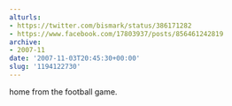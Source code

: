 ```yaml
---
alturls:
- https://twitter.com/bismark/status/386171282
- https://www.facebook.com/17803937/posts/856461242819
archive:
- 2007-11
date: '2007-11-03T20:45:30+00:00'
slug: '1194122730'
---
```


home from the football game.

